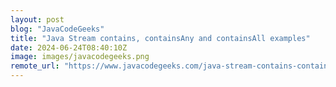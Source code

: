```yaml
---
layout: post
blog: "JavaCodeGeeks"
title: "Java Stream contains, containsAny and containsAll examples"
date: 2024-06-24T08:40:10Z
image: images/javacodegeeks.png
remote_url: "https://www.javacodegeeks.com/java-stream-contains-containsany-and-containsall-examples.html"
---
```

